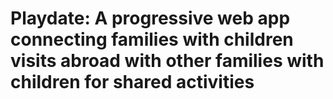 # Playdate: A progressive web app connecting families with children visits abroad with other families with children for shared activities
